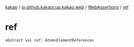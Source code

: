 [kakao](../../index.md) / [io.github.kakaocup.kakao.web](../index.md) / [WebAssertions](index.md) / [ref](./ref.md)

# ref

`abstract val ref: Atom<ElementReference>`